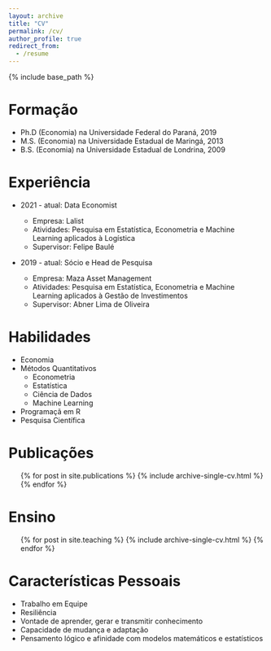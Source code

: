```yaml
---
layout: archive
title: "CV"
permalink: /cv/
author_profile: true
redirect_from:
  - /resume
---
```


{% include base_path %}

Formação
======
* Ph.D (Economia) na Universidade Federal do Paraná, 2019
* M.S. (Economia) na Universidade Estadual de Maringá, 2013
* B.S. (Economia) na Universidade Estadual de Londrina, 2009

Experiência
======
* 2021 - atual: Data Economist
  * Empresa: Lalist
  * Atividades: Pesquisa em Estatística, Econometria e Machine Learning aplicados à Logística
  * Supervisor: Felipe Baulé

* 2019 - atual: Sócio e Head de Pesquisa
  * Empresa: Maza Asset Management
  * Atividades: Pesquisa em Estatística, Econometria e Machine Learning aplicados à Gestão de Investimentos
  * Supervisor: Abner Lima de Oliveira
  
Habilidades
======
* Economia
* Métodos Quantitativos
  * Econometria
  * Estatística
  * Ciência de Dados
  * Machine Learning
* Programaçã em R
* Pesquisa Científica

Publicações
======
  <ul>{% for post in site.publications %}
    {% include archive-single-cv.html %}
  {% endfor %}</ul>
  
  
Ensino
======
  <ul>{% for post in site.teaching %}
    {% include archive-single-cv.html %}
  {% endfor %}</ul>
  
Características Pessoais
======
* Trabalho em Equipe
* Resiliência
* Vontade de aprender, gerar e transmitir conhecimento
* Capacidade de mudança e adaptação
* Pensamento lógico e afinidade com modelos matemáticos e estatísticos
